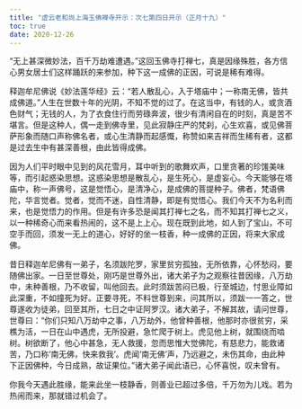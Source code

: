 ```yaml
---
title: "虚云老和尚上海玉佛禅寺开示：次七第四日开示（正月十九）"
toc: true
date: 2020-12-26
---
```



“无上甚深微妙法，百千万劫难遭遇。”这回玉佛寺打禅七，真是因缘殊胜，各方信心男女居士们这样踊跃的来参加，种下这一成佛的正因，可说是稀有难得。

释迦牟尼佛说《妙法莲华经》云：“若人散乱心，入于塔庙中；一称南无佛，皆共成佛道。”人生在世数十年的光阴，不知不觉的过了。在这当中，有钱的人，或贪酒色财气；无钱的人，为了衣食住行而劳碌奔波，很少有清闲自在的时刻，真是苦不堪言。但是这种人，偶一走到佛寺里，见此寂静庄严的梵刹，心生欢喜，或见佛菩萨形象而随口声称佛名者，或心生清静而起感慨，称赞如来吉祥而生稀有者，这都是过去生中有甚深善根，由此皆得成佛。

因为人们平时眼中见到的风花雪月，耳中听到的歌舞欢声，口里贪著的珍馐美味等，而引起惑染思想。这惑染思想是散乱心，是生死心，是虚妄心。今天能够在塔庙中，称一声佛号，这是觉悟心，是清净心，是成佛的菩提种子。佛者，梵语佛陀，华言觉者。觉者，觉而不迷，自性清静，即是有觉悟心。我们今天不为名利而来，也是觉悟力的作用。但是有许多恐是闻其打禅七之名，而不知其打禅七之义，以一种稀奇心而来看热闹的，这不是上上心。现在既到此地，如人到了宝山，不可空手而回，须发一无上的道心，好好的坐一枝香，种一成佛的正因，将来大家成佛。

昔日释迦牟尼佛有一弟子，名须跋陀罗，家里贫穷孤独，无所依靠，心怀愁闷，要随佛出家。一日至世尊处，刚巧是世尊外出，诸大弟子为之观察往昔因缘，八万劫中，未种善根，乃不收留，叫他回去。此时须跋苦闷已极，行至城边，忖思业障如此深重，不如撞死为好。正要寻死，不料世尊到来，问其所以，须跋一一答之，世尊遂收为徒弟，回至其所，七日之中证阿罗汉。诸大弟子，不解其故，请问世尊，世尊曰：“你们只知八万劫中之事，八万劫外，他曾种善根，他那时亦很贫穷，采樵为活，一日在山中遇虎，无所投避，急忙爬于树上。虎见他上树，就围绕而啮树。树欲断了，他心中甚急，无人救援，忽而思惟大觉佛陀，有慈悲力，能救诸苦，乃口称‘南无佛，快来救我’。虎闻‘南无佛’声，乃远避之，未伤其命，由此种下正因佛种，今日成熟，故证果位。”诸大弟子闻此语已，心怀喜悦，叹未曾有。

你我今天遇此胜缘，能来此坐一枝静香，则善业已超过多倍，千万勿为儿戏。若为热闹而来，那就错过机会了。